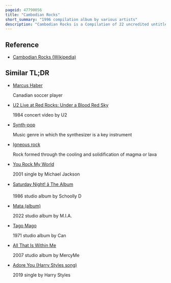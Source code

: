 ```yaml
---
pageid: 47790056
title: "Cambodian Rocks"
short_summary: "1996 compilation album by various artists"
description: "Cambodian Rocks is a Compilation of 22 uncredited untitled cambodian Psychedelic and Garage Rock Songs of the late 1960S and early 1970S. When the Tracks were recorded Musicians in the Thriving Music Scene were combining western Rock and Pop Genres with their own Styles and Techniques. When the Khmer Rouge came to Power in 1975 Artists were considered a Threat to the Regime's agrarian socialist Vision and several of the Performers on the Album are believed to have been among those killed during the ensuing cambodian Genocide of. A great Deal of Information about them and their creative Output was lost, although some has been recovered since the Album's Release."
---
```


## Reference

- [Cambodian Rocks (Wikipedia)](https://en.wikipedia.org/?curid=47790056)

## Similar TL;DR

- [Marcus Haber](/tldr/en/marcus-haber)

  Canadian soccer player

- [U2 Live at Red Rocks: Under a Blood Red Sky](/tldr/en/u2-live-at-red-rocks-under-a-blood-red-sky)

  1984 concert video by U2

- [Synth-pop](/tldr/en/synth-pop)

  Music genre in which the synthesizer is a key instrument

- [Igneous rock](/tldr/en/igneous-rock)

  Rock formed through the cooling and solidification of magma or lava

- [You Rock My World](/tldr/en/you-rock-my-world)

  2001 single by Michael Jackson

- [Saturday Night! â The Album](/tldr/en/saturday-night-the-album)

  1986 studio album by Schoolly D

- [Mata (album)](/tldr/en/mata-album)

  2022 studio album by M.I.A.

- [Tago Mago](/tldr/en/tago-mago)

  1971 studio album by Can

- [All That Is Within Me](/tldr/en/all-that-is-within-me)

  2007 studio album by MercyMe

- [Adore You (Harry Styles song)](/tldr/en/adore-you-harry-styles-song)

  2019 single by Harry Styles
